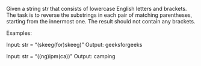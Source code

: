 Given a string str that consists of lowercase English letters and brackets. 
The task is to reverse the substrings in each pair of matching parentheses, starting from the innermost one. The result should not contain any brackets.

Examples:

Input: str = “(skeeg(for)skeeg)”
Output: geeksforgeeks

Input: str = “((ng)ipm(ca))”
Output: camping 